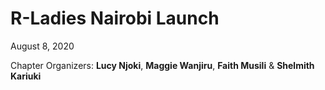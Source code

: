 # R-Ladies Nairobi Launch
  
  August 8, 2020

Chapter Organizers: **Lucy Njoki**, **Maggie Wanjiru**, **Faith Musili** & **Shelmith Kariuki**
